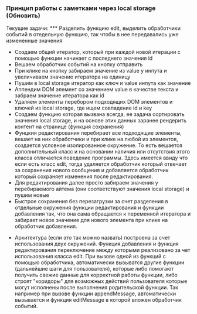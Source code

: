 ### Принцип работы с заметками через local storage (Обновить)

Текущие задачи:
*** Разделить функцию edit, выделить обработчики событий в отедельную функцию, так чтобы в нее передавались уже измененные значения

- Создаем общий итератор, который при каждой новой итерации с помощью функции начинает с последнего значения id
- Вешаем обработчик событий на кнопку отправить
- При клике на кнопку забираем значение из value у инпута и увеличиваем значение итератора на единицу
- Пушим в local storage итератор как ключ и value инпута как значение
- Аппендим DOM элемент со значением value в качестве текста и забраем значение итератора как id
- Удаляем элементы перебором подходящих DOM элементов и ключей из local storage, где ищем совпадение id и key
- Создаем функцию которая вызвана всегда, ее задача сортировать значения local storage, и на основе этих данных заранее рендерить контент на странице (функция сохранения)
- Фунцкия редактирования перебирает все подходящие элементы, вешает на них обработчики и при клике на любой из элементов, создается условное изолированное окружение. То есть вешается дополнительный класс и на основании наличия или отсутствия этого класса отличается поведение программы. Здесь имеется ввиду что если есть класс edit, тогда удаляется обработчик который отвечает за сохранения нового сообщения и добавляется обработчик который сохраняет изменения после редактирования.
- Для редактирования далее просто забираем значения у перебираемого айтема (они соответствуют значения local storage) и пушим новые
- Быстрое сохранения без перезагрузки за счет разделения в отдельные окружения функции редактирования и функции добавления так, что она сама обращается к переменной итератора и забирает новое значение для нового элемента при клике на обработчик добавления.

* Архитектура (если это так можно назвать) построена за счет использования двух окружений. Функция добавления и функция редактирования переключение между которыми реализовано за чет использования класса edit. При вызове одной из функций с помощью обработчика, автоматически вызыватся другие функции (дальнейшие шаги для пользователя), которые либо помогают получить свежие данные для корректной работы функции, либо строят "коридоры" для возможных действий пользователя которые могут исполнены после выполнения родительской функции. Так например при вызове функции appendMessage, автоматически вызывается и функция editMessage в которой вложен обработчик событий.